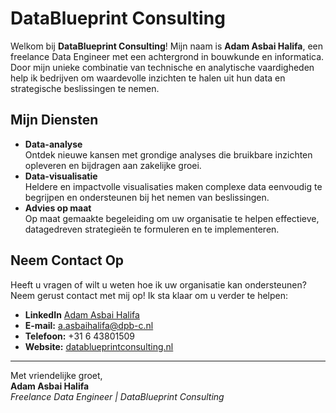 # DataBlueprint Consulting

Welkom bij **DataBlueprint Consulting**! Mijn naam is **Adam Asbai Halifa**, een freelance Data Engineer met een achtergrond in bouwkunde en informatica. Door mijn unieke combinatie van technische en analytische vaardigheden help ik bedrijven om waardevolle inzichten te halen uit hun data en strategische beslissingen te nemen.

## Mijn Diensten

- **Data-analyse**  
  Ontdek nieuwe kansen met grondige analyses die bruikbare inzichten opleveren en bijdragen aan zakelijke groei.  
- **Data-visualisatie**  
  Heldere en impactvolle visualisaties maken complexe data eenvoudig te begrijpen en ondersteunen bij het nemen van beslissingen.  
- **Advies op maat**  
  Op maat gemaakte begeleiding om uw organisatie te helpen effectieve, datagedreven strategieën te formuleren en te implementeren.  

## Neem Contact Op

Heeft u vragen of wilt u weten hoe ik uw organisatie kan ondersteunen? Neem gerust contact met mij op! Ik sta klaar om u verder te helpen:

- **LinkedIn** [Adam Asbai Halifa](https://www.linkedin.com/in/adam-asbai-halifa/)
- **E-mail:** [a.asbaihalifa@dpb-c.nl](mailto:a.asbaihalifa@dpb-c.nl)  
- **Telefoon:** +31 6 43801509  
- **Website:** [datablueprintconsulting.nl](https://datablueprintconsulting.nl)

---

Met vriendelijke groet,  
**Adam Asbai Halifa**  
_Freelance Data Engineer | DataBlueprint Consulting_
